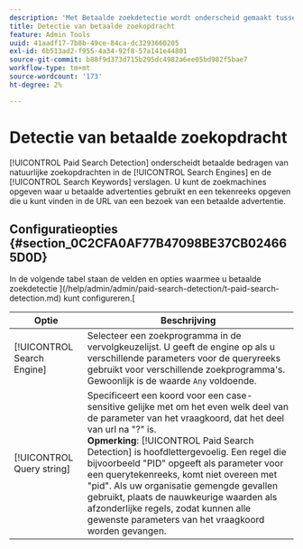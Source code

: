 ```yaml
---
description: 'Met Betaalde zoekdetectie wordt onderscheid gemaakt tussen betalingen en natuurlijke zoekopdrachten in de rapporten Zoekprogramma''s en Trefwoorden zoeken. '
title: Detectie van betaalde zoekopdracht
feature: Admin Tools
uuid: 41aadf17-7b8b-49ce-84ca-dc3293660205
exl-id: 6b513ad2-f955-4a34-92f8-57a141e44801
source-git-commit: b88f9d373d715b295dc4982a6ee05bd982f5bae7
workflow-type: tm+mt
source-wordcount: '173'
ht-degree: 2%

---
```


# Detectie van betaalde zoekopdracht

[!UICONTROL Paid Search Detection] onderscheidt betaalde bedragen van natuurlijke zoekopdrachten in de  [!UICONTROL Search Engines] en de  [!UICONTROL Search Keywords] verslagen. U kunt de zoekmachines opgeven waar u betaalde advertenties gebruikt en een tekenreeks opgeven die u kunt vinden in de URL van een bezoek van een betaalde advertentie.

## Configuratieopties {#section_0C2CFA0AF77B47098BE37CB024665D0D}

In de volgende tabel staan de velden en opties waarmee u betaalde zoekdetectie ](/help/admin/admin/paid-search-detection/t-paid-search-detection.md) kunt configureren.[

| Optie | Beschrijving |
| --- | --- |
| [!UICONTROL Search Engine] | Selecteer een zoekprogramma in de vervolgkeuzelijst. U geeft de engine op als u verschillende parameters voor de queryreeks gebruikt voor verschillende zoekprogramma&#39;s. Gewoonlijk is de waarde `Any` voldoende. |
| [!UICONTROL Query string] | Specificeert een koord voor een case-sensitive gelijke met om het even welk deel van de parameter van het vraagkoord, dat het deel van url na &quot;?&quot; is. <br>**Opmerking**:  [!UICONTROL Paid Search Detection] is hoofdlettergevoelig. Een regel die bijvoorbeeld &quot;PID&quot; opgeeft als parameter voor een querytekenreeks, komt niet overeen met &quot;pid&quot;. Als uw organisatie gemengde gevallen gebruikt, plaats de nauwkeurige waarden als afzonderlijke regels, zodat kunnen alle gewenste parameters van het vraagkoord worden gevangen. |
